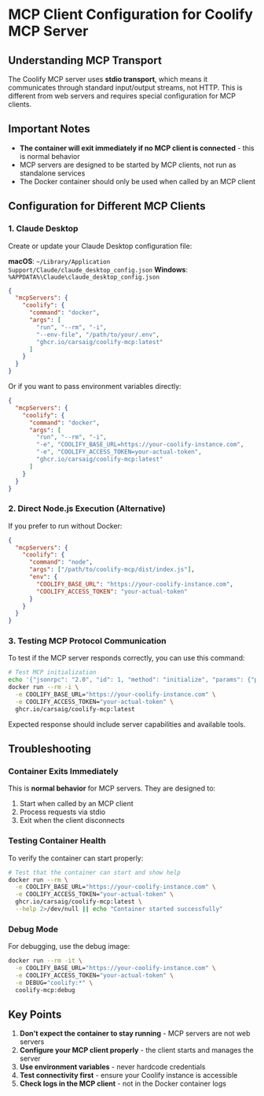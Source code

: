 # MCP Client Configuration for Coolify MCP Server

## Understanding MCP Transport

The Coolify MCP server uses **stdio transport**, which means it communicates through standard input/output streams, not HTTP. This is different from web servers and requires special configuration for MCP clients.

## Important Notes

- **The container will exit immediately if no MCP client is connected** - this is normal behavior
- MCP servers are designed to be started by MCP clients, not run as standalone services
- The Docker container should only be used when called by an MCP client

## Configuration for Different MCP Clients

### 1. Claude Desktop

Create or update your Claude Desktop configuration file:

**macOS**: `~/Library/Application Support/Claude/claude_desktop_config.json`
**Windows**: `%APPDATA%\Claude\claude_desktop_config.json`

```json
{
  "mcpServers": {
    "coolify": {
      "command": "docker",
      "args": [
        "run", "--rm", "-i",
        "--env-file", "/path/to/your/.env",
        "ghcr.io/carsaig/coolify-mcp:latest"
      ]
    }
  }
}
```

Or if you want to pass environment variables directly:

```json
{
  "mcpServers": {
    "coolify": {
      "command": "docker",
      "args": [
        "run", "--rm", "-i",
        "-e", "COOLIFY_BASE_URL=https://your-coolify-instance.com",
        "-e", "COOLIFY_ACCESS_TOKEN=your-actual-token",
        "ghcr.io/carsaig/coolify-mcp:latest"
      ]
    }
  }
}
```

### 2. Direct Node.js Execution (Alternative)

If you prefer to run without Docker:

```json
{
  "mcpServers": {
    "coolify": {
      "command": "node",
      "args": ["/path/to/coolify-mcp/dist/index.js"],
      "env": {
        "COOLIFY_BASE_URL": "https://your-coolify-instance.com",
        "COOLIFY_ACCESS_TOKEN": "your-actual-token"
      }
    }
  }
}
```

### 3. Testing MCP Protocol Communication

To test if the MCP server responds correctly, you can use this command:

```bash
# Test MCP initialization
echo '{"jsonrpc": "2.0", "id": 1, "method": "initialize", "params": {"protocolVersion": "2024-11-05", "capabilities": {}, "clientInfo": {"name": "test", "version": "1.0.0"}}}' | \
docker run --rm -i \
  -e COOLIFY_BASE_URL="https://your-coolify-instance.com" \
  -e COOLIFY_ACCESS_TOKEN="your-actual-token" \
  ghcr.io/carsaig/coolify-mcp:latest
```

Expected response should include server capabilities and available tools.

## Troubleshooting

### Container Exits Immediately
This is **normal behavior** for MCP servers. They are designed to:
1. Start when called by an MCP client
2. Process requests via stdio
3. Exit when the client disconnects

### Testing Container Health
To verify the container can start properly:

```bash
# Test that the container can start and show help
docker run --rm \
  -e COOLIFY_BASE_URL="https://your-coolify-instance.com" \
  -e COOLIFY_ACCESS_TOKEN="your-actual-token" \
  ghcr.io/carsaig/coolify-mcp:latest \
  --help 2>/dev/null || echo "Container started successfully"
```

### Debug Mode
For debugging, use the debug image:

```bash
docker run --rm -it \
  -e COOLIFY_BASE_URL="https://your-coolify-instance.com" \
  -e COOLIFY_ACCESS_TOKEN="your-actual-token" \
  -e DEBUG="coolify:*" \
  coolify-mcp:debug
```

## Key Points

1. **Don't expect the container to stay running** - MCP servers are not web servers
2. **Configure your MCP client properly** - the client starts and manages the server
3. **Use environment variables** - never hardcode credentials
4. **Test connectivity first** - ensure your Coolify instance is accessible
5. **Check logs in the MCP client** - not in the Docker container logs
